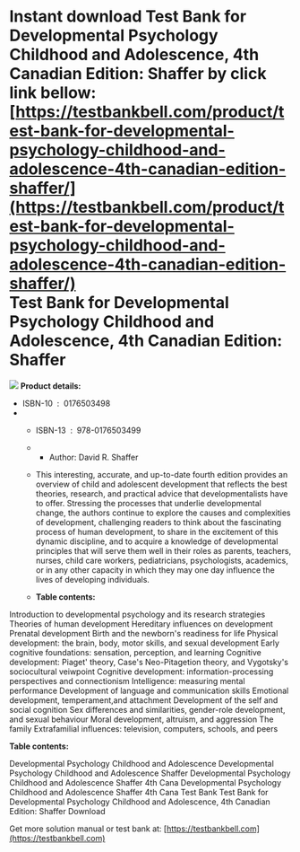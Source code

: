 Instant download **Test Bank for Developmental Psychology Childhood and Adolescence, 4th Canadian Edition: Shaffer** by click link bellow:  
[https://testbankbell.com/product/test-bank-for-developmental-psychology-childhood-and-adolescence-4th-canadian-edition-shaffer/](https://testbankbell.com/product/test-bank-for-developmental-psychology-childhood-and-adolescence-4th-canadian-edition-shaffer/)  
Test Bank for Developmental Psychology Childhood and Adolescence, 4th Canadian Edition: Shaffer
===============================================================================================


![](https://testbankbell.com/wp-content/uploads/2023/05/developmental-psychology-childhood-and-adolescence-shaffer-4th-canadian-tb.jpg)
**Product details:**
* ISBN-10 ‏ : ‎ 0176503498
* * ISBN-13 ‏ : ‎ 978-0176503499
  * * Author: David R. Shaffer
   
  * This interesting, accurate, and up-to-date fourth edition provides an overview of child and adolescent development that reflects the best theories, research, and practical advice that developmentalists have to offer. Stressing the processes that underlie developmental change, the authors continue to explore the causes and complexities of development, challenging readers to think about the fascinating process of human development, to share in the excitement of this dynamic discipline, and to acquire a knowledge of developmental principles that will serve them well in their roles as parents, teachers, nurses, child care workers, pediatricians, psychologists, academics, or in any other capacity in which they may one day influence the lives of developing individuals.
 
  * **Table contents:**
 





Introduction to developmental psychology and its research strategies
Theories of human development
Hereditary influences on development
Prenatal development
Birth and the newborn's readiness for life
Physical development: the brain, body, motor skills, and sexual development
Early cognitive foundations: sensation, perception, and learning
Cognitive development: Piaget' theory, Case's Neo-Pitagetion theory, and Vygotsky's sociocultural veiwpoint
Cognitive development: information-processing perspectives and connectionism
Intelligence: measuring mental performance
Development of language and communication skills
Emotional development, temperament,and attachment
Development of the self and social cognition
Sex differences and similarities, gender-role development, and sexual behaviour
Moral development, altruism, and aggression
The family
Extrafamilial influences: television, computers, schools, and peers







**Table contents:**

Developmental Psychology Childhood and Adolescence
Developmental Psychology Childhood and Adolescence Shaffer
Developmental Psychology Childhood and Adolescence Shaffer 4th Cana
Developmental Psychology Childhood and Adolescence Shaffer 4th Cana Test Bank
Test Bank for Developmental Psychology Childhood and Adolescence, 4th Canadian Edition: Shaffer Download

   Get more solution manual or test bank at: [https://testbankbell.com](https://testbankbell.com)
